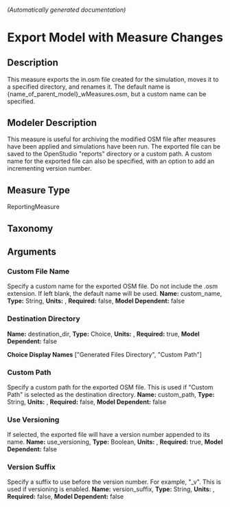 

###### (Automatically generated documentation)

# Export Model with Measure Changes

## Description
This measure exports the in.osm file created for the simulation, moves it to a specified directory, and renames it. The default name is {name_of_parent_model}_wMeasures.osm, but a custom name can be specified.

## Modeler Description
This measure is useful for archiving the modified OSM file after measures have been applied and simulations have been run. The exported file can be saved to the OpenStudio "reports" directory or a custom path. A custom name for the exported file can also be specified, with an option to add an incrementing version number.

## Measure Type
ReportingMeasure

## Taxonomy


## Arguments


### Custom File Name
Specify a custom name for the exported OSM file. Do not include the .osm extension. If left blank, the default name will be used.
**Name:** custom_name,
**Type:** String,
**Units:** ,
**Required:** false,
**Model Dependent:** false


### Destination Directory

**Name:** destination_dir,
**Type:** Choice,
**Units:** ,
**Required:** true,
**Model Dependent:** false

**Choice Display Names** ["Generated Files Directory", "Custom Path"]


### Custom Path
Specify a custom path for the exported OSM file. This is used if "Custom Path" is selected as the destination directory.
**Name:** custom_path,
**Type:** String,
**Units:** ,
**Required:** false,
**Model Dependent:** false


### Use Versioning
If selected, the exported file will have a version number appended to its name.
**Name:** use_versioning,
**Type:** Boolean,
**Units:** ,
**Required:** true,
**Model Dependent:** false


### Version Suffix
Specify a suffix to use before the version number. For example, "_v". This is used if versioning is enabled.
**Name:** version_suffix,
**Type:** String,
**Units:** ,
**Required:** false,
**Model Dependent:** false






